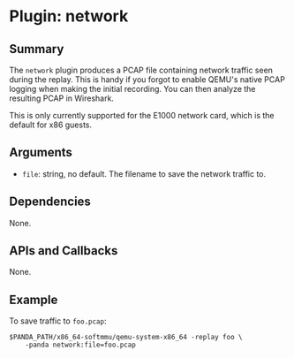 Plugin: network
===========

Summary
-------

The `network` plugin produces a PCAP file containing network traffic seen during the replay. This is handy if you forgot to enable QEMU's native PCAP logging when making the initial recording. You can then analyze the resulting PCAP in Wireshark.

This is only currently supported for the E1000 network card, which is the default for x86 guests.

Arguments
---------

* `file`: string, no default. The filename to save the network traffic to.

Dependencies
------------

None.

APIs and Callbacks
------------------

None.

Example
-------

To save traffic to `foo.pcap`:

    $PANDA_PATH/x86_64-softmmu/qemu-system-x86_64 -replay foo \
        -panda network:file=foo.pcap
